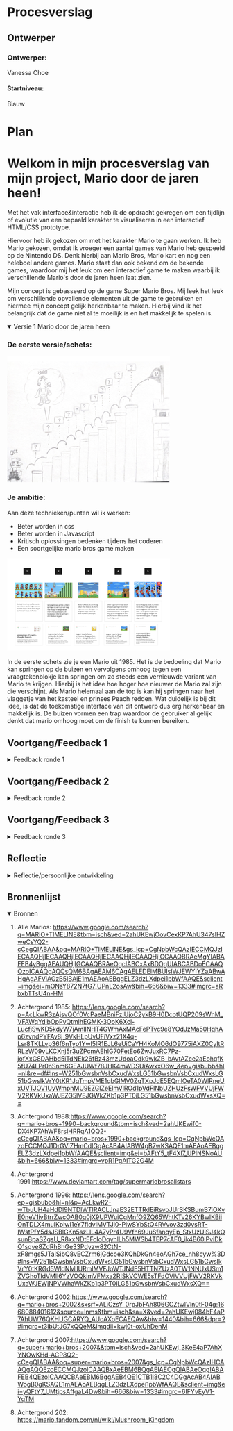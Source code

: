 # Procesverslag

## Ontwerper

### Ontwerper:
Vanessa Choe
#### Startniveau:
Blauw



# Plan

<h1>Welkom in mijn procesverslag van mijn project,  Mario door de jaren heen!</h1>

Met het vak interface&interactie heb ik de opdracht gekregen om een tijdlijn of evolutie van een bepaald karakter te visualiseren in een interactief HTML/CSS prototype.

Hiervoor heb ik gekozen om met het karakter Mario te gaan werken. Ik heb Mario gekozen, omdat ik vroeger een aantal games van Mario heb gespeeld op de Nintendo DS. Denk hierbij aan Mario Bros, Mario kart en nog een heleboel andere games. Mario staat dan ook bekend om de bekende games, waardoor mij het leuk om een interactief game te maken waarbij ik verschillende Mario's door de jaren heen laat zien.

Mijn concept is gebasseerd op de game Super Mario Bros. Mij leek het leuk om verschillende opvallende elementen uit de game te gebruiken en hiermee mijn concept gelijk herkenbaar te maken. Hierbij vind ik het belangrijk dat de game niet al te moeilijk is en het makkelijk te spelen is.

<details open>
  <summary>Versie 1 Mario door de jaren heen</summary>

  ### De eerste versie/schets:
  <img src="./readme-images/Schermafbeelding2022-11-10om17.53.41.png" width="375px" alt="Schets">


  ### Je ambitie: 
  Aan deze technieken/punten wil ik werken:
  - Beter worden in css
  - Beter worden in Javascript
  - Kritisch oplossingen bedenken tijdens het coderen
  - Een soortgelijke mario bros game maken

  <img src="./readme-images/Schermafbeelding2022-11-10om17.54.18.png" width="375px" alt="Storyboard">

  In de eerste schets zie je een Mario uit 1985. Het is de bedoeling dat Mario kan springen op de buizen en vervolgens omhoog tegen een vraagtekenblokje kan springen om zo steeds een vernieuwde variant van Mario te krijgen. Hierbij is het idee hoe hoger hoe nieuwer de Mario zal zijn die verschijnt. Als Mario helemaal aan de top is kan hij springen naar het vlaggetje van het kasteel en prinses Peach redden. Wat duidelijk is bij dit idee, is dat de toekomstige interface van dit ontwerp dus erg herkenbaar en makkelijk is. De buizen vormen een trap waardoor de gebruiker al gelijk denkt dat mario omhoog moet om de finish te kunnen bereiken.


</details>




## Voortgang/Feedback 1

<details>
  <summary>Feedback ronde 1</summary>

  ### Feedback
  - Misschien ook een mogelijkheid om terug naar beneden te gaan
  - Misschien dat je de achtergrond en elementen ook mee kunt laten veranderen met de tijd
  - Leuk concept het doet me erg denken aan mario.
  - Misschien geluidjes door de jaren heen
  - Idee misschien peach in het kasteel plaatsen en af en toe te in beeld brengen 
  #### Oplossing
  - Eerst focussen op vooruit dan ga ik aan de slag met achteruit.

  - Dit lijkt mij een goed idee om later in het proces even op terug te blikken. Voor nu focussen op 1 achtergrond. Later kan ik altijd meerdere achtegronden toevoegen van verschillende jaren.

  - Mij leek het leuk om om in iedere geval springgeluiden toe te vagen wanneer Mario springt. Als tip heb ik gekregen om eventueel Mario geluidjes door de jaren heen toe te voegen.

  - Leuke detail! Niet per se gericht op Mario, maar deze detail kan het spel wel unieker maken.

  ### Iteratie

  Na wat uitgeprobeerd te hebben in HTML en CSS ben ik op de conclusie gekomen om de buizen weg te laten. Dit omdat ik dan Mario eerst op de buis moet laten springen en vervolgens weer omhoog moet laten springen om een nieuwere versie van Mario tevoorschijn kan laten halen. Hiertussen zitten ook een paar stappen tussen (bijvoorbeeld animaties en Javascript) die voor mij niet haalbaar zijn om het binnen 1,5 week te doen. 

  Daarom heb ik gekozen om alleen de vraagtekenblokjes in het ontwerp te houden. De vraagtekenblokjes zijn ook goed herkenbaar voor de meeste mensen waardoor je het weghalen van de buizen kan beschouwen als het weghalen van een versiering uit de game.

  
</details>




## Voortgang/Feedback 2

<details>
  <summary>Feedback ronde 2</summary>
  
  ### Feedback
  - Custom properties missen
  - Weinig/geen comments
  - Nog wat onnodige classen
  - Nog geen nette code 
  - Gebruik aLleen engels of nederlands in je code
  - States werken niet helemaal
  - Styling van de buttons passen nog niet helemaal bij het ontwerp

  #### Oplossing
  - Custom properties missen inderdaad nog, ik had nog geen tekst in mijn prototype verwerkt. Dit ga ik oplossen door jaartallen van de Mario's toe te voegen.

  - Ik kan nog wat meer comments toevoegen in HTML, CSS en Javascript om bepaalde functies uit te leggen, maar ook om mijn code geordend te houden.

  - Classen zal ik weghalen

  - Code is nog niet netjes, ik heb nog best veel dubbele code in CSS staan. Mijn code netjes maken doe ik dan ook meestal op het einde pas.

  - De states werken inderdaad nog niet. Dit kwam doordat er op de eerste twee blokjes een animatie maar ook wat styling zat waardoor bijvoorbeel active state niet te zien was op de blokjes, maar er wel was. Dit ga ik oplossen door me beter te verdiepen in de styling van de buttons.

  - De styling van de buttons ga ik nog aanpassen op het jaartal van de Mario die uit een blokje tevoorschijn komt.

  ### Iteratie

  <img src="./readme-images/Onderzoek_mario.png" width="375px" alt="Onderzoek Mario en blokjes">

  Na de feedback ronde heb ik wat aanpassingen gedaan op mijn ontwerp. Ik heb onder andere de blokjes een passende styling gegeven en wat meer onderzoek gedaan naar de blokjes door de jaren heen. Daarnaast ben ik ook nog aan de slag gegaan om Mario steeds te laten springen naar het volgende blokje. Dit vond ik in eerste instantie best wel moeilijk, maar naar wat meer naar animaties te hebben gekeken, lukte mij dit aardig. Toen kwam het volgende probleem en dat was dat Mario wel van het eerste blokje naar de tweede blokje kon springen, maar niet verder. Terwijl ik dezelfde code had toegepast. Later naar wat uitproberen en hulp te hebben gevraagd, bleek dat ik de code in de animatie op twee regels had geschreven terwijl het op 1 regel moest en daarnaast had ik twee verschillende animaties geschreven die elkaar steeds gingen overschrijven, waardoor ik uiteindelijk gewoon in 1 animatie een delay had moeten geven op de andere animatie bij het voeren van 1 functie. 

</details>




## Voortgang/Feedback 3

<details>
  <summary>Feedback ronde 3</summary>
  
  ### Feedback
  - States werken nog steeds niet helemaal
  - Nog wat classes, en nog geen custom properties
  - Website werkt niet op github
  - Pixels omzetten naar em's
  - Comments toevoegen
  - H1 stylen

  #### Oplossing
  - States werken nog steeds niet helemaal. De hover states doen het nu wel op alle buttons. Ik kon dus geen hover state maken met een animatie voor twee buttons die ook al een animatie hadden. Dit werkte op de een of andere manier niet. Dit heb ik proberen te verhelpen door een een functie in javascript te schrijven en daarin classes toe te voegen met de animatie voor het hoveren, maar dat lukte ook niet. Uiteindelijk heb ik maar een hover state op de button gemaakt zonder een animatie toe te voegen tijden het hoveren. Dat lukte wel.

  De active states werken op een paar buttons. Uiteindelijk moest ik wat border en outlines en shadows verminderen/weghalen, omdat je de active state niet kon zien. Voor de active state heb ik box-shadow toegepast, maar dat kan je dan niet zien doordat het net onder de button viel waar ook nog een border omheen zat.

  - Custom properties heb ik nog geen aandacht aan besteed, omdat ik nog best wel veel met kleur aan het experimenteren bent voor de animaties en styling. Ik vind het dan niet handig om al custom properties aan te maken. Dus daarom heb ik besloten om dit op het einde te gaan doen. Classes zal ik ook langzamerhand proberen weg te halen.

  - Afbeeldingen en fonts worden niet geladen in Github. Dit zal waarschijnlijk aan mijn mappen structuur liggen en de source zal ik nog moeten veranderen in de html.

  - Ik heb vooral pixels gebruikt voor bepaalde box-shadows dat vind ik soms fijner en nauwkeuriger werken dan met em's. Dde px naar em's verander ik meestal allemaal in 1 keer op het einde.

  - Comments zal ik ook meer toevoegen, dit doe ik ook vaak meer op het einde als ik mijn code orden.

  - De h1's hebben nu allemaal dezelfde styling. Ik ga dit nog aanpassen door onderzoek te doen naar de verschillende cover van de games waar de namen van de games worden weergeven. Deze stylings zal ik dan ook toepassen op de styling van de h1's per jaartal.

</details>




## Reflectie

<details>
  <summary>Reflectie/persoonlijke ontwikkeling</summary>

  ### Je uitkomst - karakteristiek screenshot(s):
  Mijn eindresultaat: Mario door de jaren heen!

  Mario 1985
  <img src="./readme-images/1988.png" width="375px" alt="1988">

  Mario 1988
  <img src="./readme-images/1985.png" width="375px" alt="1985">

  Mario 1990
  <img src="./readme-images/1990.png" width="375px" alt="1990">

  Mario 1991
  <img src="./readme-images/1991.png" width="375px" alt="1991">

  Mario 1996
  <img src="./readme-images/1996.png" width="375px" alt="1996">

  Mario 2002
  <img src="./readme-images/2002.png" width="375px" alt="2002">

  Mario 2007
  <img src="./readme-images/2007.png" width="375px" alt="2007">

  Mario 2012
  <img src="./readme-images/2012.png" width="375px" alt="2012">

  ### Dit ging goed/Heb ik geleerd: 
  Uiteindelijk heb ik Mario kunnen animeren en met Javascript kunnen laten springen en bewegen. Daarnaast een Mario laten verschijnen en weer naar beneden laten vallen is ook gelukt. Kortom heb ik geleerd om meerdere animaties binnen een functie te laten werken met verschillende classes die dan in de css worden toegevoegd. Zelf werk ik bijna nooit met Javascript en vond het daarom wel leuk en fijn dat ik me wat beter in Javascript, maar ook CSS kon verdiepen.

  Ondanks het feit dat dit vak in 1,5 week af moest, heb ik voor mijn gevoel toch meer geleerd dan andere vakken die we vaak niet in 1,5 week doen. Omdat we elke les hadden en we elke dag met dit vak bezig waren, zat ik er ook meer in en was ik echt alleen maar bezig met dit vak en niks anders. Daarnaast vond ik het ook fijn dat je veel tijd kreeg in de les om aan je werk te werken en dat er een studentenassisten beschikbaar was in de klas, maar ook na de les vond ik erg fijn.

  ### Dit was lastig/Is niet gelukt:
  Ik ben er niet aan toegekomen om Mario terug te laten springen/lopen. Mario vooruit laten lopen en springen was nam al veel tijd in beslag. Daarnaast had ik bij de verschillende jaartallen/achtegronden meer kleine animatie willen toevoegen, zoals het vliegen van bijvoorbeeld een sterretje of lopende schildpadjes, vliegende vraagtekenblokjes, lopende paddenstoel, sounds of bewegende wolkjes etc. Dit heb ik helaas niet kunnen doen doordat ik geen tijd meer had.
</details>




## Bronnenlijst

<details open>
<summary>Bronnen</summary>

1. Alle Marios:  https://www.google.com/search?q=MARIO+TIMELINE&tbm=isch&ved=2ahUKEwjOovCexKP7AhU347sIHZweCsYQ2-cCegQIABAA&oq=MARIO+TIMELINE&gs_lcp=CgNpbWcQAzIECCMQJzIECAAQHjIECAAQHjIECAAQHjIECAAQHjIECAAQHjIGCAAQBRAeMgYIABAFEB4yBggAEAUQHjIGCAAQBRAeOgcIABCxAxBDOgUIABCABDoECAAQQzoICAAQgAQQsQM6BAgAEAM6CAgAELEDEIMBUIsIWJEWYIYZaABwAHgAgAFViAGzB5IBAjE1mAEAoAEBqgELZ3dzLXdpei1pbWfAAQE&sclient=img&ei=mONsY872N7fG7_UPnL2osAw&bih=666&biw=1333#imgrc=aRbxbTTsU4n-HM

2. Achtergrond 1985: https://lens.google.com/search?p=AcLkwR3zAjsvQOf0VcPaeMBniFzIUjoC2ykB9H0DcotUQP209sWnM_VFAWqYdibOpPvQtmlhEGMK-3OoK6Xcl-LucfjSwKD5kdyW7jAmlINHT4GWmAxMAcFePTvc9e8YOdJzMa50HqhAp6zvndPYFAv8j_9VkHLpUvUFiVxz21X4q-Lsr8TKLLvp36f6nTyp1YwI5lR1EJL6eUiCaYH4KoMO6dO9775iAXZ0CyltRRLzW09vLKCXnj5r3uZPcmAEhIG70FetEo6ZwJuxRC7Pz-jofXxG8DAHbd5iTdNEk26fBz43mzUdoaCdk9wkZB_bAvtAZce2aEohqfK5fU74LPr0nSnm6GEAJUWf78JHK4mWDSUiAwxxO6w_&ep=gisbubb&hl=nl&re=df#lns=W251bGwsbnVsbCxudWxsLG51bGwsbnVsbCxudWxsLG51bGwsIkVrY0tKR1JqTmpVME1qbGlMV0ZqTXpJdE5EQmlOeTA0WlRneUxUVTJOV1UyWmpnMU9EZGlZeElmVlROd1pVdFlNbUZHUzFsWFVVUjFWV2RKVkUxaWJEZG5lVEJGWkZKb1p3PT0iLG51bGwsbnVsbCxudWxsXQ==

3. Achtergrond 1988:https://www.google.com/search?q=mario+bros+1990+background&tbm=isch&ved=2ahUKEwif0-DX4KP7AhWF8rsIHRRqA1QQ2-cCegQIABAA&oq=mario+bros+1990+background&gs_lcp=CgNpbWcQAzoECCMQJ1DrGViZHmCdIGgAcAB4AIABW4gB7wKSAQE1mAEAoAEBqgELZ3dzLXdpei1pbWfAAQE&sclient=img&ei=bAFtY5_tF4Xl7_UPlNSNoAU&bih=666&biw=1333#imgrc=vpR1PgAlTG2G4M 

4. Achtergrond 1991:https://www.deviantart.com/tag/supermariobrosallstars 

5. Achtergrond 1996: https://lens.google.com/search?ep=gisbubb&hl=nl&p=AcLkwR2-wTbuUH4aHdDl9NTDlWTIRACLJnaE32ETTRdEiRsvoJUrSKSBumB7iOXvE0neV1ivBtrrZwcOAB0q0jX9UPWuiCgMnfO9ZQ65WhtKTv26KYBwlKBiiOnTDLX4muIKplwI1eY7fIdvIMVTJj0-PiwSYbStQ4RVvov3zd0vsRT-IWstPfY5dsJSBlGKn5szLlL4A7yPr4U9Vfh69JuSfanqyEp_StxUzUiSJ4kOsunBpaSZgsU_R8xxNDtEFcIoDqyhlLh5MWSb4TEP7cAF0_ik4B60iPviDkQ1sgve8ZdRhBhGe33Pdyzw82CtN-xF8mgs5JTaISibQ8vECZrm6jGdcoe3KQhDkGn4eoAGh7ce_nh8cyw%3D#lns=W251bGwsbnVsbCxudWxsLG51bGwsbnVsbCxudWxsLG51bGwsIkVrY0tKRGd5WldNMllURmlMVFJoWTJNdE5HTTNZUzA0TW1NNUxUSm1ZVGhoTldVMll6YzVOQklmVFMxa2RISkVOWE5sTFdOVlVVUjFWV2RKVkUxaWJEWjNPVWhaWkZKb1p3PT0iLG51bGwsbnVsbCxudWxsXQ== 

6. Achtergrond 2002:https://www.google.com/search?q=mario+bros+2002&sxsrf=ALiCzsY_0rpJbFAh806GCZtwlVln0tF04g:1668088401612&source=lnms&tbm=isch&sa=X&ved=2ahUKEwj084bF4aP7AhUW76QKHUGCARYQ_AUoAXoECAEQAw&biw=1440&bih=666&dpr=2#imgrc=t3ibUtJG7xQQeM&imgdii=kwj0t-oxUhDenM

7. Achtergrond 2007:https://www.google.com/search?q=super+mario+bros+2007&&tbm=isch&ved=2ahUKEwj_3KeE4aP7AhXYNOwKHd-ACP8Q2-cCegQIABAA&oq=super+mario+bros+2007&gs_lcp=CgNpbWcQAzIHCAAQgAQQEzoECCMQJzoICAAQBxAeEBM6BQgAEIAEOgQIABAeOggIABAFEB4QEzoICAAQCBAeEBM6BggAEB4QE1CTB1i8C2C4DGgAcAB4AIABWogB0gKSAQE1mAEAoAEBqgELZ3dzLXdpei1pbWfAAQE&sclient=img&ei=yQFtY7_UMtjpsAffgaL4Dw&bih=666&biw=1333#imgrc=6IFYvEyV1-YqTM

8. Achtergrond 202: https://mario.fandom.com/nl/wiki/Mushroom_Kingdom

</details>